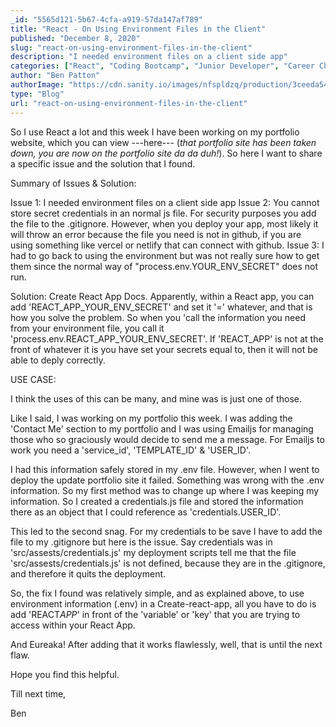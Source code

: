 ```yaml
---
_id: "5565d121-5b67-4cfa-a919-57da147af789"
title: "React - On Using Environment Files in the Client"
published: "December 8, 2020"
slug: "react-on-using-environment-files-in-the-client"
description: "I needed environment files on a client side app"
categories: ["React", "Coding Bootcamp", "Junior Developer", "Career Changer"]
author: "Ben Patton"
authorImage: "https://cdn.sanity.io/images/nfspldzq/production/3ceeda54221c7c0614ecc51f955c7be39a1da34e-512x512.jpg"
type: "Blog"
url: "react-on-using-environment-files-in-the-client"
---
```


So I use React a lot and this week I have been working on my portfolio website, which you can view ---here--- (_that portfolio site has been taken down, you are now on the portfolio site da da duh!_). So here I want to share a specific issue and the solution that I found.

Summary of Issues & Solution:

Issue 1: I needed environment files on a client side app
Issue 2: You cannot store secret credentials in an normal js file. For security purposes you add the file to the .gitignore. However, when you deploy your app, most likely it will throw an error because the file you need is not in github, if you are using something like vercel or netlify that can connect with github.
Issue 3: I had to go back to using the environment but was not really sure how to get them since the normal way of "process.env.YOUR_ENV_SECRET" does not run.

Solution: Create React App Docs. Apparently, within a React app, you can add 'REACT_APP_YOUR_ENV_SECRET' and set it '=' whatever, and that is how you solve the problem. So when you 'call the information you need from your environment file, you call it 'process.env.REACT_APP_YOUR_ENV_SECRET'. If 'REACT_APP' is not at the front of whatever it is you have set your secrets equal to, then it will not be able to deply correctly.

USE CASE:

I think the uses of this can be many, and mine was is just one of those.

Like I said, I was working on my portfolio this week. I was adding the 'Contact Me' section to my portfolio and I was using Emailjs for managing those who so graciously would decide to send me a message. For Emailjs to work you need a 'service_id', 'TEMPLATE_ID' & 'USER_ID'.

I had this information safely stored in my .env file. However, when I went to deploy the update portfolio site it failed. Something was wrong with the .env information. So my first method was to change up where I was keeping my information. So I created a credentials.js file and stored the information there as an object that I could reference as 'credentials.USER_ID'.

This led to the second snag. For my credentials to be save I have to add the file to my .gitignore but here is the issue. Say credentials was in 'src/assests/credentials.js' my deployment scripts tell me that the file 'src/assests/credentials.js' is not defined, because they are in the .gitignore, and therefore it quits the deployment.

So, the fix I found was relatively simple, and as explained above, to use environment information (.env) in a Create-react-app, all you have to do is add 'REACT*APP*' in front of the 'variable' or 'key' that you are trying to access within your React App.

And Eureaka! After adding that it works flawlessly, well, that is until the next flaw.

Hope you find this helpful.

Till next time,

Ben
